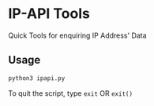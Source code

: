 # IP-API Tools
Quick Tools for enquiring IP Address' Data

## Usage
```bash
python3 ipapi.py
```

To quit the script, type
```exit```
OR
```exit()```
